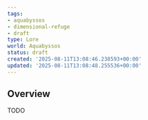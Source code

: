 ```yaml
---
tags:
- aquabyssos
- dimensional-refuge
- draft
type: Lore
world: Aquabyssos
status: draft
created: '2025-08-11T13:08:46.238593+00:00'
updated: '2025-08-11T13:08:48.255536+00:00'
---
```




## Overview

TODO
